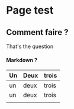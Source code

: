 # Page test 

## Comment faire ?

That's the question

#### Markdown ?



| Un   | Deux | trois |
| ---- | ---- | ----- |
| un   | deux | trois |
| un   | deux | trois |
|      |      |       |

